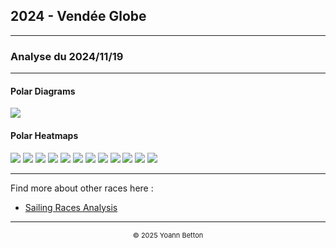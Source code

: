 ## 2024 - Vendée Globe

---

### Analyse du 2024/11/19

---

#### Polar Diagrams

<img src="/output/2024-VendeeGlobe/2024-11-19/polar_diagrams.png?raw=true"/>


#### Polar Heatmaps

<img src="/output/2024-VendeeGlobe/2024-11-19/ADVENS 1_polar_heatmaps.png?raw=true"/>
<img src="/output/2024-VendeeGlobe/2024-11-19/ADVENS 2_polar_heatmaps.png?raw=true"/>
<img src="/output/2024-VendeeGlobe/2024-11-19/BUREAU VALLEE 3_polar_heatmaps.png?raw=true"/>
<img src="/output/2024-VendeeGlobe/2024-11-19/CHARAL_polar_heatmaps.png?raw=true"/>
<img src="/output/2024-VendeeGlobe/2024-11-19/GROUPE DUBREUIL_polar_heatmaps.png?raw=true"/>
<img src="/output/2024-VendeeGlobe/2024-11-19/HOLCIM PRB_polar_heatmaps.png?raw=true"/>
<img src="/output/2024-VendeeGlobe/2024-11-19/INITIATIVES COEUR_polar_heatmaps.png?raw=true"/>
<img src="/output/2024-VendeeGlobe/2024-11-19/MACIF_polar_heatmaps.png?raw=true"/>
<img src="/output/2024-VendeeGlobe/2024-11-19/MAITRE COQ 5_polar_heatmaps.png?raw=true"/>
<img src="/output/2024-VendeeGlobe/2024-11-19/MALIZIA_polar_heatmaps.png?raw=true"/>
<img src="/output/2024-VendeeGlobe/2024-11-19/PAPREC ARKEA_polar_heatmaps.png?raw=true"/>
<img src="/output/2024-VendeeGlobe/2024-11-19/TEAMWORK_polar_heatmaps.png?raw=true"/>




--- 

Find more about other races here :
  - [Sailing Races Analysis](/page/sailing-races-analysis)  
---

<div style="text-align: center">
  <p style="font-size:11px">&copy; 2025 Yoann Betton</p>
</div>